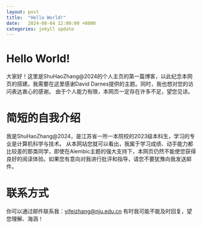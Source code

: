 ```yaml
---
layout: post
title:  "Hello World!"
date:   2024-08-04 12:00:00 +0800
categories: jekyll update
---
```


# Hello World!

大家好！这里是ShuHaoZhang@2024的个人主页的第一篇博客，以此纪念本网页的搭建。我需要在这里感谢David Darnes提供的主题。同时，我也想对您的访问表达衷心的感谢。
由于个人能力有限，本网页一定存在许多不足，望您见谅。

# 简短的自我介绍

我是ShuHaoZhang@2024，是江苏省一所一本院校的2023级本科生，学习的专业是计算机科学与技术。
从本网站您就可以看出，我属于学习成绩、动手能力都比较差的那类同学，即使在Alembic主题的强大支持下，本网页仍然不能使您获得良好的阅读体验。如果您有意向对我进行批评和指导，请您不要犹豫向我发送邮件。

# 联系方式

你可以通过邮件联系我：yifeizhang@nju.edu.cn
有时我可能不能及时回复，望您理解、海涵！
